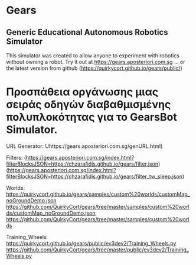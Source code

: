# Gears
## Generic Educational Autonomous Robotics Simulator

This simulator was created to allow anyone to experiment with robotics without owning a robot.
Try it out at https://gears.aposteriori.com.sg ... or the latest version from github (https://quirkycort.github.io/gears/public/)

# Προσπάθεια οργάνωσης μιας σειράς οδηγών διαβαθμισμένης πολυπλοκότητας για το GearsBot Simulator.
URL Generator:
Uhttps://gears.aposteriori.com.sg/genURL.html)

Filters:
(https://gears.aposteriori.com.sg/index.html?filterBlocksJSON=https://chzarafidis.github.io/gears/filter.json)
(https://gears.aposteriori.com.sg/index.html?filterBlocksJSON=https://chzarafidis.github.io/gears/filter_tw_sleep.json)

Worlds:
https://quirkycort.github.io/gears/samples/custom%20worlds/customMap_noGroundDemo.json
https://github.com/QuirkyCort/gears/tree/master/samples/custom%20worlds/customMap_noGroundDemo.json
https://github.com/QuirkyCort/gears/tree/master/samples/custom%20worlds

Training_Wheels:
https://quirkycort.github.io/gears/public/ev3dev2/Training_Wheels.py
https://github.com/QuirkyCort/gears/tree/master/public/ev3dev2/Training_Wheels.py
